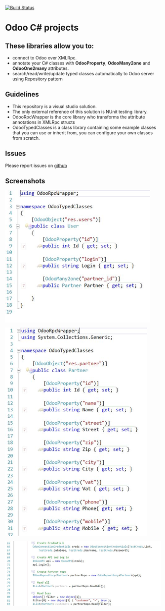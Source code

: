 [![Build Status](https://travis-ci.org/mathi123/dotnet.svg?branch=test)](https://travis-ci.org/mathi123/dotnet)

# Odoo C# projects

## These libraries allow you to:

* connect to Odoo over XMLRpc.
* annotate your C# classes with **OdooProperty**, **OdooMany2one** and **OdooOne2many** attributes.
* search/read/write/update typed classes automatically to Odoo server using Repository pattern 

## Guidelines

* This repository is a visual studio solution.
* The only external reference of this solution is NUnit testing library. 
* OdooRpcWrapper is the core library who transforms the attribute annotations in XMLRpc structs
* OdooTypedClasses is a class library containing some example classes that you can use or inherit from, you can configure your own classes from scratch.

## Issues

Please report issues on [github](https://github.com/OCA/dotnet/issues)

## Screenshots

![User](/doc/img/Screenshot-User-Class.JPG)

![Partner](/doc/img/Screenshot-Partner-Class.JPG)

![Repository](/doc/img/Screenshot-Repository-Class.JPG)
